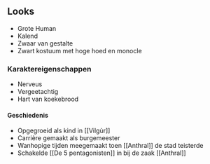 
## Looks
- Grote Human
- Kalend
- Zwaar van gestalte
- Zwart kostuum met hoge hoed en monocle

### Karaktereigenschappen
- Nerveus
- Vergeetachtig
- Hart van koekebrood

#### Geschiedenis
- Opgegroeid als kind in [[Vilgùr]]
- Carrière gemaakt als burgemeester
- Wanhopige tijden meegemaakt toen [[Anthral]] de stad teisterde
- Schakelde [[De 5 pentagonisten]] in bij de zaak [[Anthral]]